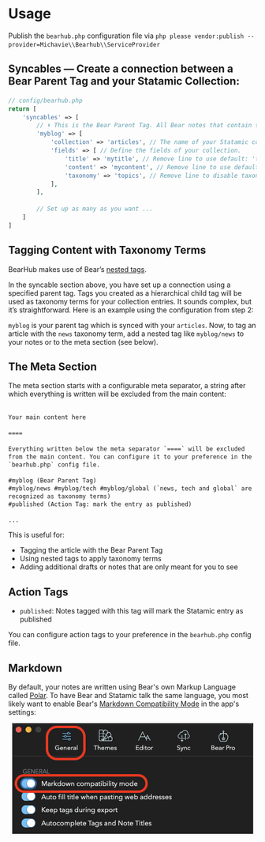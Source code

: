 # Usage

Publish the `bearhub.php` configuration file via `php please vendor:publish --provider=Michavie\\Bearhub\\ServiceProvider`

## Syncables — Create a connection between a Bear Parent Tag and your Statamic Collection:

```php
// config/bearhub.php
return [
    'syncables' => [
        // ⬇️ This is the Bear Parent Tag. All Bear notes that contain this tag will be synced.
        'myblog' => [
            'collection' => 'articles', // The name of your Statamic collection
            'fields' => [ // Define the fields of your collection.
                'title' => 'mytitle', // Remove line to use default: 'title'
                'content' => 'mycontent', // Remove line to use default: 'content'
                'taxonomy' => 'topics', // Remove line to disable taxonomy term synchronization
            ],
        ],

        // Set up as many as you want ...
    ]
]
```

## Tagging Content with Taxonomy Terms

BearHub makes use of Bear’s [nested tags](https://bear.app/faq/Tags%20&%20Linking/Nested%20Tags/).

In the syncable section above, you have set up a connection using a specified parent tag. Tags you created as a hierarchical child tag will be used as taxonomy terms for your collection entries. It sounds complex, but it’s straightforward. Here is an example using the configuration from step 2:

`myblog` is your parent tag which is synced with your `articles`. Now, to tag an article with the `news` taxonomy term, add a nested tag like `myblog/news` to your notes or to the meta section (see below).

## The Meta Section

The meta section starts with a configurable meta separator, a string after which everything is written will be excluded from the main content:

```

Your main content here

====

Everything written below the meta separator `====` will be excluded from the main content. You can configure it to your preference in the `bearhub.php` config file.

#myblog (Bear Parent Tag)
#myblog/news #myblog/tech #myblog/global (`news, tech and global` are recognized as taxonomy terms)
#published (Action Tag: mark the entry as published)

...

```

This is useful for:

- Tagging the article with the Bear Parent Tag
- Using nested tags to apply taxonomy terms
- Adding additional drafts or notes that are only meant for you to see

## Action Tags

- `published`: Notes tagged with this tag will mark the Statamic entry as published

You can configure action tags to your preference in the `bearhub.php` config file.

## Markdown

By default, your notes are written using Bear's own Markup Language called [Polar](https://bear.app/faq/Markup%20:%20Markdown/Polar%20Bear%20markup%20language/). To have Bear and Statamic talk the same language, you most likely want to enable Bear's [Markdown Compatibility Mode](https://bear.app/faq/Markup%20:%20Markdown/Markdown%20compatibility%20mode/) in the app's settings:

<p align="center"><img src="/art/markdown-compatibility.png" alt="Markdown Compatibility Mode Settings"></p>
